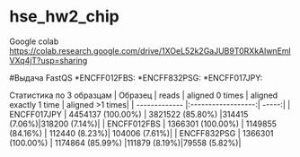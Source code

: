 # hse_hw2_chip
Google colab https://colab.research.google.com/drive/1XOeL52k2GaJUB9T0RXkAlwnEmlVXq4jT?usp=sharing

#Выдача FastQS
*ENCFF012FBS:
*ENCFF832PSG:
*ENCFF017JPY:

Статистика по 3 образцам
| Образец       | reads                | aligned 0 times | aligned exactly 1 time | aligned >1 times|
| ------------- |:------------------:| -----:|
| ENCFF017JPY    |  4454137 (100.00%)    | 3821522 (85.80%) |314415 (7.06%)|318200 (7.14%)|
| ENCFF012FBS     | 1366301 (100.00%) |   1149855 (84.16%) | 112440 (8.23%)| 104006 (7.61%)|
| ENCFF832PSG  | 1366301 (100.00%)       |  1174864 (85.99%) |111879 (8.19%)|79558 (5.82%)|
